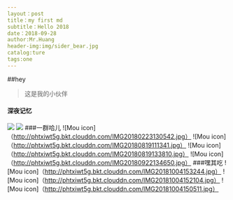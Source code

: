 ```yaml
---
layout：post
title：my first md
subtitle：Hello 2018
date：2018-09-28
author:Mr.Huang
header-img:img/sider_bear.jpg
catalog:ture
tags:one
---
```

##hey
>这是我的小伙伴
#### 深夜记忆
![](http://phtxiwt5g.bkt.clouddn.com/IMG20180223130542.jpg)
![](http://phtxiwt5g.bkt.clouddn.com/IMG20180819111341.jpg)
###一群哈儿
![Mou icon]（http://phtxiwt5g.bkt.clouddn.com/IMG20180223130542.jpg）
![Mou icon]（http://phtxiwt5g.bkt.clouddn.com/IMG20180819111341.jpg）
![Mou icon]（http://phtxiwt5g.bkt.clouddn.com/IMG20180819133810.jpg）
![Mou icon]（http://phtxiwt5g.bkt.clouddn.com/IMG20180922134650.jpg）
###嘿其吃
![Mou icon]（http://phtxiwt5g.bkt.clouddn.com/IMG20181004153244.jpg）
![Mou icon]（http://phtxiwt5g.bkt.clouddn.com/IMG20181004152104.jpg）
![Mou icon]（http://phtxiwt5g.bkt.clouddn.com/IMG20181004150511.jpg）
